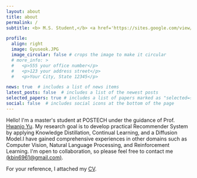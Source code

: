 ```yaml
---
layout: about
title: about
permalink: /
subtitle: <b> M.S. Student,</b> <a href='https://sites.google.com/view/postechdi/home'>Pohang University of Science and Technology (POSTECH)</a> <br> 77, Cheongam-ro, Nam-gu, Pohang-si, Gyeongsangbuk-do, the Republic of Korea #. Contacts. Moto. Etc.

profile:
  align: right
  image: Gyuseok.JPG
  image_circular: false # crops the image to make it circular
  # more_info: >
  #   <p>555 your office number</p>
  #   <p>123 your address street</p>
  #   <p>Your City, State 12345</p>

news: true  # includes a list of news items
latest_posts: false  # includes a list of the newest posts
selected_papers: true # includes a list of papers marked as "selected={true}"
social: false  # includes social icons at the bottom of the page
---
```

Hello! I'm a master's student at POSTECH under the guidance of Prof. <a href="https://sites.google.com/view/postechdi/member/faculty">Hwanjo Yu</a>. My research goal is to develop practical Recommender System by applying Knowledge Distillation, Continual Learning, and a Diffusion Model.I have gained comprehensive experiences in other domains such as Computer Vision, Natural Language Processing, and Reinforcement Learning. I'm open to collaboration, so please feel free to contact me <u>(kbin6961@gmail.com)</u>.

For your reference, I attached my <a href="/assets/pdf/CV(Gyuseok_Lee).pdf">CV</a>.



<!-- Write your biography here. Tell the world about yourself. Link to your favorite [subreddit](http://reddit.com). You can put a picture in, too. The code is already in, just name your picture `prof_pic.jpg` and put it in the `img/` folder.

Put your address / P.O. box / other info right below your picture. You can also disable any of these elements by editing `profile` property of the YAML header of your `_pages/about.md`. Edit `_bibliography/papers.bib` and Jekyll will render your [publications page](/al-folio/publications/) automatically.

Link to your social media connections, too. This theme is set up to use [Font Awesome icons](https://fontawesome.com/) and [Academicons](https://jpswalsh.github.io/academicons/), like the ones below. Add your Facebook, Twitter, LinkedIn, Google Scholar, or just disable all of them. -->